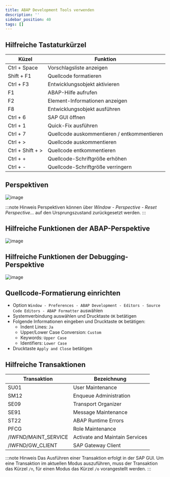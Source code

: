 ```yaml
---
title: ABAP Development Tools verwenden
description: ''
sidebar_position: 40
tags: []
---
```


## Hilfreiche Tastaturkürzel

| Küzel            | Funktion                                    |
| ---------------- | ------------------------------------------- |
| Ctrl + Space     | Vorschlagsliste anzeigen                    |
| Shift + F1       | Quellcode formatieren                       |
| Ctrl + F3        | Entwicklungsobjekt aktivieren               |
| F1               | ABAP-Hilfe aufrufen                         |
| F2               | Element-Informationen anzeigen              |
| F8               | Entwicklungsobjekt ausführen                |
| Ctrl + 6         | SAP GUI öffnen                              |
| Ctrl + 1         | Quick-Fix ausführen                         |
| Ctrl + 7         | Quellcode auskommentieren / entkommentieren |
| Ctrl + >         | Quellcode auskommentieren                   |
| Ctrl + Shift + > | Quellcode entkommentieren                   |
| Ctrl + +         | Quellcode-Schriftgröße erhöhen              |
| Ctrl + -         | Quellcode-Schriftgröße verringern           |

## Perspektiven
![image](https://user-images.githubusercontent.com/47243617/210175633-03ba8e4d-c54e-4b95-be14-64e947298c88.png)

:::note Hinweis
Perspektiven können über _Window - Perspective - Reset Perspective..._ auf den Ursprungszustand zurückgesetzt werden.
:::

## Hilfreiche Funktionen der ABAP-Perspektive
![image](https://user-images.githubusercontent.com/47243617/210175644-784b9acb-d350-41da-8488-1d3e7dd1cd90.png)

## Hilfreiche Funktionen der Debugging-Perspektive
![image](https://user-images.githubusercontent.com/47243617/210175654-23183af8-d9e9-47a2-a60b-cead922afa63.png)

## Quellcode-Formatierung einrichten
- Option `Window - Preferences - ABAP Development - Editors - Source Code Editors - ABAP Formatter` auswählen
- Systemverbindung auswählen und Drucktaste `OK` betätigen
- Folgende Informationen eingeben und Drucktaste `OK` betätigen:
    - Indent Lines: `Ja`
    - Upper/Lower Case Conversion: `Custom`
    - Keywords: `Upper Case`
    - Identifiers: `Lower Case`
- Drucktaste `Apply and Close` betätigen

## Hilfreiche Transaktionen

| Transaktion          | Bezeichnung                    |
| -------------------- | ------------------------------ |
| SU01                 | User Maintenance               |
| SM12                 | Enqueue Administration         |
| SE09                 | Transport Organizer            |
| SE91                 | Message Maintenance            |
| ST22                 | ABAP Runtime Errors            |
| PFCG                 | Role Maintenance               |
| /IWFND/MAINT_SERVICE | Activate and Maintain Services |
| /IWFND/GW_CLIENT     | SAP Gateway Client             |

:::note Hinweis
Das Ausführen einer Transaktion erfolgt in der SAP GUI. Um eine Transaktion im aktuellen Modus auszuführen, muss der Transaktion das Kürzel `/n`, für einen Modus das Kürzel `/o` vorangestellt werden.
:::
